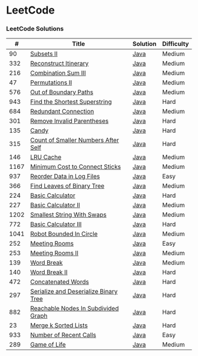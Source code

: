 LeetCode
========

### LeetCode Solutions


| # | Title | Solution | Difficulty |
|---| ----- | -------- | ---------- |
|90|[Subsets II](https://leetcode.com/problems/subsets-ii/) | [Java](./Solutions/90.java)|Medium|
|332|[Reconstruct Itinerary](https://leetcode.com/problems/reconstruct-itinerary/) | [Java](./Solutions/332.java)|Medium|
|216|[Combination Sum III](https://leetcode.com/problems/combination-sum-iii/submissions/) | [Java](./Solutions/216.java)|Medium|
|47|[Permutations II](https://leetcode.com/problems/permutations-ii/) | [Java](./Solutions/47.java)|Medium|
|576|[Out of Boundary Paths](https://leetcode.com/problems/out-of-boundary-paths/) | [Java](./Solutions/576.java)|Medium|
|943|[Find the Shortest Superstring](https://leetcode.com/problems/find-the-shortest-superstring/) | [Java](./Solutions/943.java)|Hard|
|684|[Redundant Connection](https://leetcode.com/problems/redundant-connection/) | [Java](./Solutions/684.java)|Medium|
|301|[Remove Invalid Parentheses](https://leetcode.com/problems/remove-invalid-parentheses/) | [Java](./Solutions/301.java)|Hard|
|135|[Candy](https://leetcode.com/problems/candy/) | [Java](./Solutions/135.java)|Hard|
|315|[Count of Smaller Numbers After Self](https://leetcode.com/problems/count-of-smaller-numbers-after-self/) | [Java](./Solutions/315.java)|Hard|
|146|[LRU Cache](https://leetcode.com/problems/lru-cache/) | [Java](./Solutions/146.java)|Medium|
|1167|[Minimum Cost to Connect Sticks](https://leetcode.com/problems/minimum-cost-to-connect-sticks/) | [Java](./Solutions/1167.java)|Medium|
|937|[Reorder Data in Log Files](https://leetcode.com/problems/reorder-data-in-log-files/) | [Java](./Solutions/937.java)|Easy|
|366|[Find Leaves of Binary Tree](https://leetcode.com/problems/find-leaves-of-binary-tree/) | [Java](./Solutions/366.java)|Medium|
|224|[Basic Calculator](https://leetcode.com/problems/basic-calculator/) | [Java](./Solutions/224.java)|Hard|
|227|[Basic Calculator II](https://leetcode.com/problems/basic-calculator-ii/) | [Java](./Solutions/227.java)|Medium|
|1202|[Smallest String With Swaps](https://leetcode.com/problems/smallest-string-with-swaps/) | [Java](./Solutions/1202.java)|Medium|
|772|[Basic Calculator III](https://leetcode.com/problems/basic-calculator-iii/) | [Java](./Solutions/772.java)|Hard|
|1041|[Robot Bounded In Circle](https://leetcode.com/problems/robot-bounded-in-circle/) | [Java](./Solutions/1041.java)|Medium|
|252|[Meeting Rooms](https://leetcode.com/problems/meeting-rooms/) | [Java](./Solutions/252.java)|Easy|
|253|[Meeting Rooms II](https://leetcode.com/problems/meeting-rooms-ii/) | [Java](./Solutions/253.java)|Medium|
|139|[Word Break](https://leetcode.com/problems/word-break/) | [Java](./Solutions/139.java)|Medium|
|140|[Word Break II](https://leetcode.com/problems/word-break-ii/) | [Java](./Solutions/140.java)|Hard|
|472|[Concatenated Words](https://leetcode.com/problems/concatenated-words/) | [Java](./Solutions/472.java)|Hard|
|297|[Serialize and Deserialize Binary Tree](https://leetcode.com/problems/serialize-and-deserialize-binary-tree/) | [Java](./Solutions/297.java)|Hard|
|882|[Reachable Nodes In Subdivided Graph](https://leetcode.com/problems/reachable-nodes-in-subdivided-graph/) | [Java](./Solutions/882.java)|Hard|
|23|[Merge k Sorted Lists](https://leetcode.com/problems/merge-k-sorted-lists/) | [Java](./Solutions/23.java)|Hard|
|933|[Number of Recent Calls](https://leetcode.com/problems/number-of-recent-calls/) | [Java](./Solutions/933.java)|Easy|
|289|[Game of Life](https://leetcode.com/problems/game-of-life/) | [Java](./Solutions/289.java)|Medium|